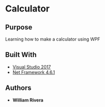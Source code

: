 # Calculator

## Purpose

Learning how to make a calculator using WPF

## Built With

* [Visual Studio 2017](https://visualstudio.microsoft.com/)
* [Net Framework 4.6.1](https://www.microsoft.com/net/download/)

## Authors

* **William Rivera**


